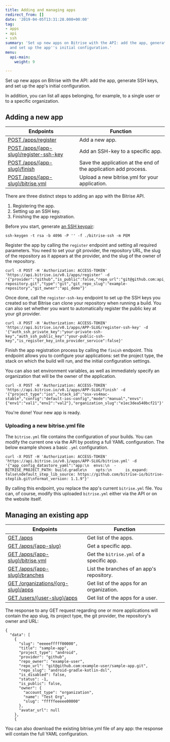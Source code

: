 ```yaml
---
title: Adding and managing apps
redirect_from: []
date: '2019-04-05T13:31:28.000+00:00'
tag:
- apps
- api
- ssh
summary: 'Set up new apps on Bitrise with the API: add the app, generate SSH keys,
  and set up the app''s initial configuration.'
menu:
  api-main:
    weight: 9

---
```

Set up new apps on Bitrise with the API: add the app, generate SSH keys, and set up the app's initial configuration.

In addition, you can list all apps belonging, for example, to a single user or to a specific organization.

## Adding a new app

| Endpoints | Function |
| --- | --- |
| [POST /apps/register](https://api-docs.bitrise.io/#/app-setup/app-create) | Add a new app. |
| [POST /apps/{app-slug}/register-ssh-key](https://api-docs.bitrise.io/#/app-setup/ssh-key-create) | Add an SSH-key to a specific app. |
| [POST /apps/{app-slug}/finish](https://api-docs.bitrise.io/#/app-setup/app-finish) | Save the application at the end of the application add process. |
| [POST /apps/{app-slug}/bitrise.yml](https://api-docs.bitrise.io/#/app-setup/app-config-create) | Upload a new bitrise.yml for your application. |

There are three distinct steps to adding an app with the Bitrise API.

1. Registering the app.
2. Setting up an SSH key.
3. Finishing the app registration.

Before you start, generate [an SSH keypair](/faq/how-to-generate-ssh-keypair/):

    ssh-keygen -t rsa -b 4096 -P '' -f ./bitrise-ssh -m PEM  

Register the app by calling the `register` endpoint and setting all required parameters. You need to set your git provider, the repository URL, the slug of the repository as it appears at the provider, and the slug of the owner of the repository.

    curl -X POST -H 'Authorization: ACCESS-TOKEN' 'https://api.bitrise.io/v0.1/apps/register' -d '{"provider":"github","is_public":false,"repo_url":"git@github.com:api_demo/example-repository.git","type":"git","git_repo_slug":"example-repository","git_owner":"api_demo"}'

Once done, call the `register-ssh-key` endpoint to set up the SSH keys you created so that Bitrise can clone your repository when running a build. You can also set whether you want to automatically register the public key at your git provider.

    curl -X POST -H 'Authorization: ACCESS-TOKEN' 'https://api.bitrise.io/v0.1/apps/APP-SLUG/register-ssh-key' -d '{"auth_ssh_private_key":"your-private-ssh-key","auth_ssh_public_key":"your-public-ssh-key","is_register_key_into_provider_service":false}'

Finish the app registration process by calling the `finish` endpoint. This endpoint allows you to configure your applications: set the project type, the stack on which the build will run, and the initial configuration settings.

You can also set environment variables, as well as immediately specify an organization that will be the owner of the application.

    curl -X POST -H 'Authorization: ACCESS-TOKEN' 'https://api.bitrise.io/v0.1/apps/APP-SLUG/finish' -d '{"project_type":"ios","stack_id":"osx-vs4mac-stable","config":"default-ios-config","mode":"manual","envs":{"env1":"val1","env2":"val2"},"organization_slug":"e1ec3dea540bcf21"}'

You're done! Your new app is ready.

### Uploading a new bitrise.yml file

The `bitrise.yml` file contains the configuration of your builds. You can modify the current one via the API by posting a full YAML configuration. The below example shows a basic `.yml` configuration.

    curl -X POST -H 'Authorization: ACCESS-TOKEN' 'https://api.bitrise.io/v0.1/apps/APP-SLUG/bitrise.yml' -d '{"app_config_datastore_yaml":"app:\n  envs:\n  - BITRISE_PROJECT_PATH: build.gradle\n    opts:\n      is_expand: false\ndefault_step_lib_source: https://github.com/bitrise-io/bitrise-steplib.git\nformat_version: 1.1.9"}'

By calling this endpoint, you replace the app's current `bitrise.yml` file. You can, of course, modify this uploaded `bitrise.yml` either via the API or on the website itself.

## Managing an existing app

| Endpoints | Function |
| --- | --- |
| [GET /apps](https://api-docs.bitrise.io/#/application/app-list) | Get list of the apps. |
| [GET /apps/{app-slug}](https://api-docs.bitrise.io/#/application/app-show) | Get a specific app. |
| [GET /apps/{app-slug}/bitrise.yml](https://api-docs.bitrise.io/#/application/app-config-datastore-show) | Get the `bitrise.yml` of a specific app. |
| [GET /apps/{app-slug}/branches](https://api-docs.bitrise.io/#/application/branch-list) | List the branches of an app's repository. |
| [GET /organizations/{org-slug}/apps](https://api-docs.bitrise.io/#/application/app-list-by-organization) | Get list of the apps for an organization. |
| [GET /users/{user-slug}/apps](https://api-docs.bitrise.io/#/application/app-list-by-user) | Get list of the apps for a user. |

The response to any GET request regarding one or more applications will contain the app slug, its project type, the git provider, the repository's owner and URL:

    {
      "data": [
        {
          "slug": "eeeeefffff00000",
          "title": "sample-app",
          "project_type": "android",
          "provider": "github",
          "repo_owner": "example-user",
          "repo_url": "git@github.com:example-user/sample-app.git",
          "repo_slug": "android-gradle-kotlin-dsl",
          "is_disabled": false,
          "status": -1,
          "is_public": false,
          "owner": {
            "account_type": "organization",
            "name": "Test Org",
            "slug": "fffffeeeee00000"
          },
          "avatar_url": null
        },
        {

You can also download the existing bitrise.yml file of any app: the response will contain the full YAML configuration.